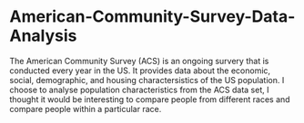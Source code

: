 # American-Community-Survey-Data-Analysis

The American Community Survey (ACS) is an ongoing survery that is conducted every year in the US. It provides data about the economic, social, demographic, and housing 
charactersistics of the US population. I choose to analyse population characteristics from the ACS data set, I thought it would be interesting to compare people from different races and compare people within a particular race.
